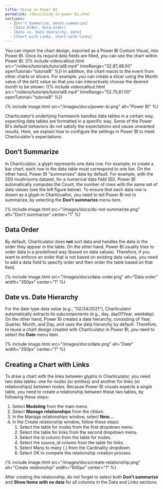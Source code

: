 ```yaml
---
title: Using in Power BI
permalink: /docs/using-in-power-bi.html
sections:
  - [Don't Summarize, donot-summarize]
  - [Data Order, data-order]
  - [Date vs. Date Hierarchy, date]
  - [Chart with Links, chart-with-links]
---
```


You can import the chart design, exported as a Power BI Custom Visual, into Power BI. Once its requird data fields are filled, you can see the chart within Power BI. ({% include videocallout.html src="/videos/tutorials/tutorial8.mp4" timeRange="32.87,48.00" openTutorial="tutorial8" %}) In addition, the chart reacts to the event from other charts or slicers. For example, you can create a slicer using the Month value of the `DATE` value so that you can interactively choose the desired month to be shown. ({% include videocallout.html src="/videos/tutorials/tutorial8.mp4" timeRange="52.70,61.00" openTutorial="tutorial8" %})

{% include image.html src="/images/docs/power-bi.png" alt="Power BI" %}

Charticulator’s underlying framework handles data tables in a certain way, expecting data tables are formatted in a specific way. Some of the Power BI’s default behaviors do not satisfy the expectations and cause unwanted results. Here, we explain how to configure the settings in Power BI to meet Charticulator’s expectations.

<h2 id="donot-summarize">Don't Summarize</h2>

In Charticulator, a glyph represents one data row. For example, to create a bar chart, each row in the data table must correspond to one bar. On the other hand, Power BI “summarizes” data by default. For example, with the 200 mushrooms dataset, for a numerical data field (ID), Power BI automatically computes the Count, the number of rows with the same set of data values (see the left figure below). To ensure that each data row is drawn as a glyph in Charticualtor, you need to tell Power Bi not to summarize, by selecting the **Don’t summarize** menu item.

{% include image.html src="/images/docs/do-not-summarize.png" alt="Don't summarize" center="1" %}

<h2 id="data-order">Data Order</h2>

By default, Charticulator does **not** sort data and handles the data in the order they appear in the table. On the other hand, Power BI usually tries to order data in a predefined way (based on data values). Therefore, if you want to enforce an order that is not based on existing data values, you need to add a data field to specify order and then order the table based on that field.

{% include image.html src="/images/docs/data-order.png" alt="Data order" width="350px" center="1" %}

<h2 id="date">Date vs. Date Hierarchy</h2>

For the date type data value (e.g., "02/24/2021"), Charticulator automatically extracts its subcomponents (e.g., day, dayOfYear, weekday). On the other hand, Power BI creates a date hierarchy, consisting of Year, Quarter, Month, and Day, and uses the data hierarchy by default. Therefore, to reuse a chart design created with Charticulator in Power BI, you need to select the **Date** menu item.

{% include image.html src="/images/docs/date.png" alt="Date" width="350px" center="1" %}

<h2 id="chart-with-links">Creating a Chart with Links</h2>

To draw a chart with the links between glyphs in Charticulator, you need two data tables: one for nodes (or entities) and another for links (or relationships) between nodes. Because Power BI visuals expects a single table, you need to create a relationship between these two tables, by following these steps:
1. Select **Modeling** from the main menu.
2. Select **Manage relationships** from the ribbon.
3. In the Manage relationships window, select **New…**.
4. In the Create relationship window, follow these steps:
    1. Select the table for nodes from the first dropdown menu.
    2. Select the table for links from the second dropdown menu.
    3. Select the id column from the table for nodes.
    4. Select the source_id column from the table for links.
    5. Select Many to many (*.*) from the Cardinality dropdown.
    6. Select OK to compete the relationship creation process.
   
{% include image.html src="/images/docs/create-relationship.png" alt="Create relationship" width="600px" center="1" %}

After creating the relationship, do not forget to select both **Don’t summarize** and **Show items with no data** for all columns in the Data and Links sections.
